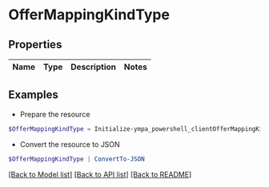 # OfferMappingKindType
## Properties

Name | Type | Description | Notes
------------ | ------------- | ------------- | -------------

## Examples

- Prepare the resource
```powershell
$OfferMappingKindType = Initialize-ympa_powershell_clientOfferMappingKindType 
```

- Convert the resource to JSON
```powershell
$OfferMappingKindType | ConvertTo-JSON
```

[[Back to Model list]](../README.md#documentation-for-models) [[Back to API list]](../README.md#documentation-for-api-endpoints) [[Back to README]](../README.md)

